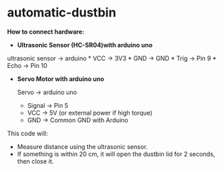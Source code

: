 # automatic-dustbin

**How to connect hardware:**

* **Ultrasonic Sensor (HC-SR04)with arduino uno**
  
 ultrasonic sensor → arduino
 	     * VCC → 3V3
 	     * GND → GND
 	     * Trig → Pin 9
  	     * Echo → Pin 10

* **Servo Motor with arduino uno**
  
     Servo → arduino uno
  * Signal → Pin 5
  * VCC → 5V (or external power if high torque)
  * GND → Common GND with Arduino

This code will:

* Measure distance using the ultrasonic sensor.
* If something is within 20 cm, it will open the dustbin lid for 2 seconds, then close it.
